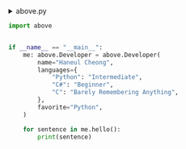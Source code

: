 <details>
<summary>above.py</summary>

```python
class Developer:
    def __init__(self, name: str, languages: dict[str, str], favorite: str) -> None:
        if favorite not in languages.keys():
            raise ValueError

        self.name: str = name
        self.languages: dict[str, str] = languages
        self.favorite: str = favorite

    def hello(self) -> list[str]:
        return [
            f"Hi! My name is {self.name}.",
            f"I like to code in {self.favorite}.",
        ]

    def __repr__(self) -> str:
        return f"<Developer '{self.name}'>"
```
</details>

```python
import above


if __name__ == "__main__":
    me: above.Developer = above.Developer(
        name="Haneul Cheong",
        languages={
            "Python": "Intermediate",
            "C#": "Beginner",
            "C": "Barely Remembering Anything",
        },
        favorite="Python",
    )

    for sentence in me.hello():
        print(sentence)
```

<!---
HaneulCheong/HaneulCheong is a ✨ special ✨ repository because its `README.md` (this file) appears on your GitHub profile.
You can click the Preview link to take a look at your changes.
--->
